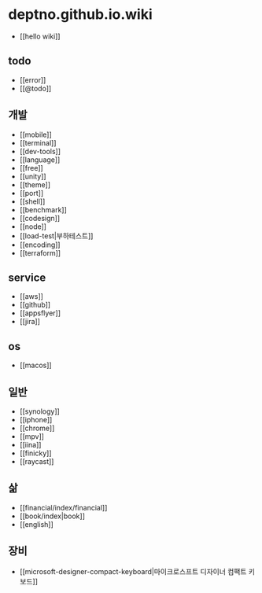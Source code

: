 # deptno.github.io.wiki

- [[hello wiki]]

## todo
- [[error]]
- [[@todo]]

## 개발
- [[mobile]]
- [[terminal]]
- [[dev-tools]]
- [[language]]
- [[free]]
- [[unity]]
- [[theme]]
- [[port]]
- [[shell]]
- [[benchmark]]
- [[codesign]]
- [[node]]
- [[load-test|부하테스트]]
- [[encoding]]
- [[terraform]]

## service
- [[aws]]
- [[github]]
- [[appsflyer]]
- [[jira]]

## os
- [[macos]]

## 일반
- [[synology]]
- [[iphone]]
- [[chrome]]
- [[mpv]]
- [[iina]]
- [[finicky]]
- [[raycast]]

## 삶
- [[financial/index/financial]]
- [[book/index|book]]
- [[english]]

## 장비
- [[microsoft-designer-compact-keyboard|마이크로스프트 디자이너 컴팩트 키보드]]

